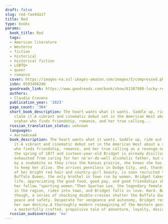 ```yaml
---
draft: false
slug: red-fae9da1f
title: Red
type: books
params:
  book_title: Red
  tags:
  - American literature
  - Westerns
  - fiction
  - historical
  - historical fiction
  - LGBTQ+
  - queer
  - romance
  cover: https://images-na.ssl-images-amazon.com/images/S/compressed.photo.goodreads.com/books/1671472804i/61387980.jpg
  isbn: 0593498240
  goodreads_link: https://www.goodreads.com/book/show/61387980-lucky-red
  authors:
  - Claudia Cravens
  publication_year: '2023'
  page_count: '304'
  short_book_description: The heart wants what it wants. Saddle up, ride out, and
    claim it.A vibrant and cinematic debut set in the American West about a scrappy
    orphan who finds friendship, romance, and her true calling...
  russian_translation_status: unknown
  languages:
  - Английский
  book_description: The heart wants what it wants. Saddle up, ride out, and claim
    it.A vibrant and cinematic debut set in the American West about a scrappy orphan
    who finds friendship, romance, and her true calling as a revenge-seeking gunslinger.It's
    the spring of 1877 and sixteen-year-old Bridget is already disillusioned. She's
    exhausted from caring for her ne'er-do-well alcoholic father, but when he's killed
    by a snakebite as they cross the Kansas prairie, she knows she has only her wits
    to keep her alive. She arrives penniless in Dodge City, and, thanks to the allure
    of her bright red hair and country-girl beauty, is soon recruited to work at the
    Buffalo Queen, the only brothel in town run by women. Bridget takes to brothel
    life, appreciating the good food, good pay, and good friendships she forms with
    her fellow "sporting women."Then Spartan Lee, the legendary female gunfighter
    in the region, rides into town, and Bridget falls in love. Hard. Before long,
    though, a series of shocking double-crosses shatter the Buffalo Queen's tenuous
    peace and safety. Desperate for vengeance and autonomy, Bridget resolves to claim
    her own destiny.A thoroughly modern reimagining of the Western genre,Lucky Redis
    a masterfully crafted, propulsive tale of adventure, loyalty, desire, and love.
  russian_audioversion: 'no'
---
```

